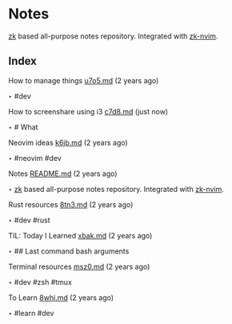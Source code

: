 # Notes

[zk](https://github.com/sirupsen/zk) based all-purpose notes repository.
Integrated with [zk-nvim](https://github.com/mickael-menu/zk-nvim).


## Index

How to manage things [u7o5.md](u7o5.md) (2 years ago)

  ‣ #dev

How to screenshare using i3 [c7d8.md](c7d8.md) (just now)

  ‣ # What

Neovim ideas [k6jb.md](k6jb.md) (2 years ago)

  ‣ #neovim
    #dev

Notes [README.md](README.md) (2 years ago)

  ‣ [zk](https://github.com/sirupsen/zk) based all-purpose notes repository.
    Integrated with [zk-nvim](https://github.com/mickael-menu/zk-nvim).

Rust resources [8tn3.md](8tn3.md) (2 years ago)

  ‣ #dev
    #rust

TIL: Today I Learned [xbak.md](xbak.md) (2 years ago)

  ‣ ## Last command bash arguments

Terminal resources [msz0.md](msz0.md) (2 years ago)

  ‣ #dev
    #zsh
    #tmux

To Learn [8whi.md](8whi.md) (2 years ago)

  ‣ #learn
    #dev

